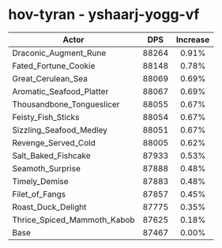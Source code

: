 # hov-tyran - yshaarj-yogg-vf
| Actor | DPS | Increase |
|---|:---:|:---:|
|Draconic_Augment_Rune|88264|0.91%|
|Fated_Fortune_Cookie|88148|0.78%|
|Great_Cerulean_Sea|88069|0.69%|
|Aromatic_Seafood_Platter|88067|0.69%|
|Thousandbone_Tongueslicer|88055|0.67%|
|Feisty_Fish_Sticks|88054|0.67%|
|Sizzling_Seafood_Medley|88051|0.67%|
|Revenge_Served_Cold|88005|0.62%|
|Salt_Baked_Fishcake|87933|0.53%|
|Seamoth_Surprise|87888|0.48%|
|Timely_Demise|87883|0.48%|
|Filet_of_Fangs|87857|0.45%|
|Roast_Duck_Delight|87775|0.35%|
|Thrice_Spiced_Mammoth_Kabob|87625|0.18%|
|Base|87467|0.00%|
